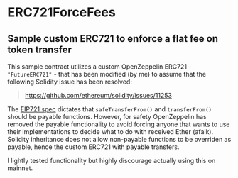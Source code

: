 # ERC721ForceFees

## Sample custom ERC721 to enforce a flat fee on token transfer

This sample contract utilizes a custom OpenZeppelin ERC721 - ``"FutureERC721"`` -  that has been modified (by me) to assume that the following Solidity issue has been resolved:

>https://github.com/ethereum/solidity/issues/11253

The [EIP721 spec](https://eips.ethereum.org/EIPS/eip-721) dictates that ``safeTransferFrom()`` and ``transferFrom()`` should be payable functions. However, for safety OpenZeppelin has removed the payable functionality to avoid forcing anyone that wants to use their implementations to decide what to do with received Ether (afaik). Solidity inheritance does not allow non-payable functions to be overriden as payable, hence the custom ERC721 with payable transfers.

I lightly tested functionality but highly discourage actually using this on mainnet.
